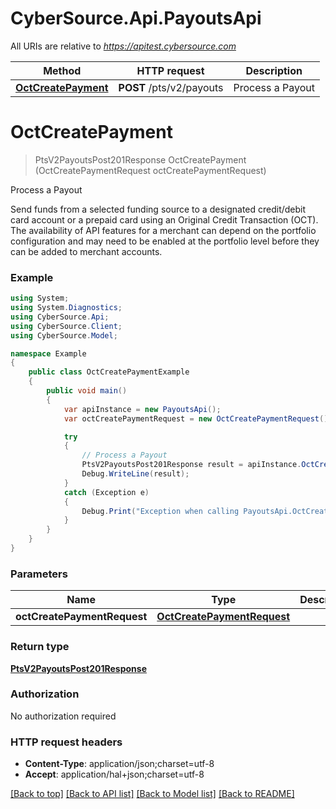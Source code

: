 # CyberSource.Api.PayoutsApi

All URIs are relative to *https://apitest.cybersource.com*

Method | HTTP request | Description
------------- | ------------- | -------------
[**OctCreatePayment**](PayoutsApi.md#octcreatepayment) | **POST** /pts/v2/payouts | Process a Payout


<a name="octcreatepayment"></a>
# **OctCreatePayment**
> PtsV2PayoutsPost201Response OctCreatePayment (OctCreatePaymentRequest octCreatePaymentRequest)

Process a Payout

Send funds from a selected funding source to a designated credit/debit card account or a prepaid card using an Original Credit Transaction (OCT). The availability of API features for a merchant can depend on the portfolio configuration and may need to be enabled at the portfolio level before they can be added to merchant accounts. 

### Example
```csharp
using System;
using System.Diagnostics;
using CyberSource.Api;
using CyberSource.Client;
using CyberSource.Model;

namespace Example
{
    public class OctCreatePaymentExample
    {
        public void main()
        {
            var apiInstance = new PayoutsApi();
            var octCreatePaymentRequest = new OctCreatePaymentRequest(); // OctCreatePaymentRequest | 

            try
            {
                // Process a Payout
                PtsV2PayoutsPost201Response result = apiInstance.OctCreatePayment(octCreatePaymentRequest);
                Debug.WriteLine(result);
            }
            catch (Exception e)
            {
                Debug.Print("Exception when calling PayoutsApi.OctCreatePayment: " + e.Message );
            }
        }
    }
}
```

### Parameters

Name | Type | Description  | Notes
------------- | ------------- | ------------- | -------------
 **octCreatePaymentRequest** | [**OctCreatePaymentRequest**](OctCreatePaymentRequest.md)|  | 

### Return type

[**PtsV2PayoutsPost201Response**](PtsV2PayoutsPost201Response.md)

### Authorization

No authorization required

### HTTP request headers

 - **Content-Type**: application/json;charset=utf-8
 - **Accept**: application/hal+json;charset=utf-8

[[Back to top]](#) [[Back to API list]](../README.md#documentation-for-api-endpoints) [[Back to Model list]](../README.md#documentation-for-models) [[Back to README]](../README.md)

